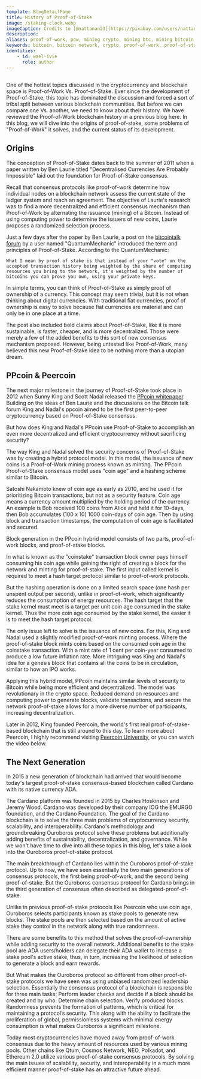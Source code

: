 ```yaml
---
template: BlogDetailPage
title: History of Proof-of-Stake
image: /staking-clock.webp
imageCaption: Credits to [@nattanan23](https://pixabay.com/users/nattanan23-6312362/) at Pixbay
description:
aliases: proof-of-work, pow, mining crypto, mining btc, mining bitcoin, bitcoin
keywords: bitcoin, bitcoin network, crypto, proof-of-work, proof-of-stake, cardano, sustainability
identities: 
    - id: wael-ivie
      role: author
---
```



##

One of the hottest topics discussed in the cryptocurrency and blockchain space is Proof-of-Work Vs. Proof-of-Stake. Ever since the development of Proof-of-Stake, this topic has dominated the discussion and forced a sort of tribal split between various blockchain communities. But before we can compare one Vs. another, we need to know about their history.  We have reviewed the Proof-of-Work blockchain history in a previous blog here. In this blog, we will dive into the origins of proof-of-stake, some problems of "Proof-of-Work" it solves, and the current status of its development.

## Origins

The conception of Proof-of-Stake dates back to the summer of 2011 when a paper written by Ben Laurie titled "Decentralised Currencies Are Probably Impossible" laid out the foundation for Proof-of-Stake consensus. 

Recall that consensus protocols like proof-of-work determine how individual nodes on a blockchain network assess the current state of the ledger system and reach an agreement. The objective of Laurie's research was to find a more decentralized and efficient consensus mechanism than Proof-of-Work by alternating the issuance (mining) of a Bitcoin. Instead of using computing power to determine the issuers of new coins, Laurie proposes a randomized selection process.

Just a few days after the paper by Ben Laurie, a post on the [bitcointalk forum](https://bitcointalk.org/index.php?topic=27787.0) by a user named "QuantumMechanic"  introduced the term and principles of Proof-of-Stake. According to the QuantumMechanic:

    What I mean by proof of stake is that instead of your "vote" on the accepted transaction history being weighted by the share of computing resources you bring to the network, it's weighted by the number of bitcoins you can prove you own, using your private keys.

In simple terms, you can think of Proof-of-Stake as simply proof of ownership of a currency. This concept may seem trivial, but it is not when thinking about digital currencies. With traditional fiat currencies, proof of ownership is easy to solve because fiat currencies are material and can only be in one place at a time.

The post also included bold claims about Proof-of-Stake, like it is more sustainable, is faster, cheaper, and is more decentralized. Those were merely a few of the added benefits to this sort of new consensus mechanism proposed. However, being untested like Proof-of-Work, many believed this new Proof-of-Stake idea to be nothing more than a utopian dream. 

## PPcoin & Peercoin
The next major milestone in the journey of Proof-of-Stake took place in 2012 when Sunny King and Scott Nadal released the [PPcoin whitepaper](https://decred.org/research/king2012.pdf). Building on the ideas of Ben Laurie and the discussions on the Bitcoin talk forum King and Nadal's ppcoin aimed to be the first peer-to-peer cryptocurrency based on Proof-of-Stake consensus. 

But how does King and Nadal's PPcoin use Proof-of-Stake to accomplish an even more decentralized and efficient cryptocurrency without sacrificing security?

The way King and Nadal solved the security concerns of Proof-of-Stake was by creating a hybrid protocol model. In this model, the issuance of new coins is a Proof-of-Work mining process known as minting. The PPcoin Proof-of-Stake consensus model uses "coin age" and a hashing scheme similar to Bitcoin.  

Satoshi Nakamoto knew of coin age as early as 2010, and he used it for prioritizing Bitcoin transactions, but not as a security feature. Coin age means a currency amount multiplied by the holding period of the currency. An example is Bob received 100 coins from Alice and held it for 10-days, then Bob accumulates (100 x 10) 1000 coin-days of coin age. Then by using block and transaction timestamps, the computation of coin age is facilitated and secured.

Block generation in the PPcoin hybrid model consists of two parts, proof-of-work blocks, and proof-of-stake blocks. 

In what is known as the "coinstake" transaction block owner pays himself consuming his coin age while gaining the right of creating a block for the network and minting for proof-of-stake. The first input called kernel is required to meet a hash target protocol similar to proof-of-work protocols.

But the hashing operation is done on a limited search space (one hash per unspent output per second), unlike in proof-of-work, which significantly reduces the consumption of energy resources. The hash target that the stake kernel must meet is a target per unit coin age consumed in the stake kernel. Thus the more coin age consumed by the stake kernel, the easier it is to meet the hash target protocol. 

The only issue left to solve is the issuance of new coins. For this, King and Nadal used a slightly modified proof-of-work minting process. Where the proof-of-stake block mints coins based on the consumed coin age in the coinstake transaction. With a mint rate of 1 cent per coin-year consumed to produce a low future inflation rate. More intriguing was King and Nadal's idea for a genesis block that contains all the coins to be in circulation, similar to how an IPO works.

Applying this hybrid model, PPcoin maintains similar levels of security to Bitcoin while being more efficient and decentralized. The model was revolutionary in the crypto space. Reduced demand on resources and computing power to generate blocks, validate transactions, and secure the network proof-of-stake allows for a more diverse number of participants, increasing decentralization. 

Later in 2012, King founded Peercoin, the world's first real proof-of-stake-based blockchain that is still around to this day. To learn more about Peercoin, I highly recommend visiting [Peercoin University](https://university.peercoin.net/), or you can watch the video below.

<YoutubeVideo url="https://youtu.be/x8KAsime9EI" description="peersoin intro"/>

## The Next Generation

In 2015 a new generation of blockchain had arrived that would become today's largest proof-of-stake consensus-based blockchain called Cardano with its native currency ADA. 

The Cardano platform was founded in 2015 by Charles Hoskinson and Jeremy Wood. Cardano was developed by their company IOG the EMURGO foundation, and the Cardano Foundation. The goal of the Cardano blockchain is to solve the three main problems of cryptocurrency security, scalability, and interoperability. Cardano's methodology and groundbreaking Ouroboros protocol solve these problems but additionally adding benefits of sustainability, decentralization, and governance. While we won't have time to dive into all these topics in this blog, let's take a look into the Ouroboros proof-of-stake protocol. 

The main breakthrough of Cardano lies within the Ouroboros proof-of-stake protocol. Up to now, we have seen essentially the two main generations of consensus protocols, the first being proof-of-work, and the second being proof-of-stake. But the Ouroboros consensus protocol for Cardano brings in the third generation of consensus often described as delegated-proof-of-stake. 

Unlike in previous proof-of-stake protocols like Peercoin who use coin age, Ouroboros selects participants known as stake pools to generate new blocks. The stake pools are then selected based on the amount of active stake they control in the network along with true randomness. 

There are some benefits to this method that solves the proof-of-ownership while adding security to the overall network.  Additional benefits to the stake pool are ADA users/holders can delegate their ADA wallet to increase a stake pool's active stake, thus, in turn, increasing the likelihood of selection to generate a block and earn rewards.  

But What makes the Ouroboros protocol so different from other proof-of-stake protocols we have seen was using unbiased randomized leadership selection. Essentially the consensus protocol of a blockchain is responsible for three main tasks:
Perform leader checks and decide if a block should be created and by who.
Determine chain selection.
Verify produced blocks.
Randomness prevents the formation of patterns, which is critical for maintaining a protocol’s security. This along with the ability to facilitate the proliferation of global, permissionless systems with minimal energy consumption is what makes Ouroboros a significant milestone.

Today most cryptocurrencies have moved away from proof-of-work consensus due to the heavy amount of resources used by various mining pools. Other chains like Qtum, Cosmos Network, NEO, Polkadot, and Ethereum 2.0 utilize various proof-of-stake consensus protocols. By solving the main issues of scalability, security, and interoperability in a much more efficient manner proof-of-stake has an attractive future ahead. 